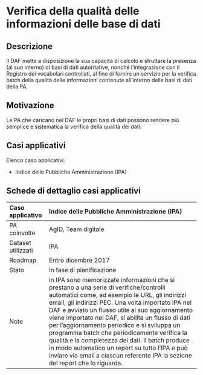 # Verifica della qualità delle informazioni delle base di dati


## Descrizione 
Il DAF mette a disposizione la sua capacità di calcolo e sfruttare la presenza (al suo interno) di basi di dati autoritative, nonché l’integrazione con il Registro dei vocabolari controllati, al fine di fornire un servizio per la verifica batch della qualità delle informazioni contenute all’interno delle basi di dati della PA. 

## Motivazione

Le PA che caricano nel DAF le propri basi di dati possono rendere più semplice e sistematica la verifica della qualità dei dati.

## Casi applicativi

Elenco caso applicativi:

- Indice delle Pubbliche Amministrazione (IPA)


## Schede di dettaglio casi applicativi


| Caso applicativo | Indice delle Pubbliche Amministrazione (IPA) |
|:---|:---|
|  PA coinvolte | AgID, Team digitale |
| Dataset utilizzati | IPA |
| Roadmap | Entro dicembre 2017 |
| Stato |  In fase di pianificazione |
| Note | In IPA sono memorizzate informazioni che si prestano a una serie di verifiche/controlli automatici come, ad esempio le URL, gli indirizzi email, gli indirizzi PEC.  Una volta importato IPA nel DAF e avviato un flusso utile al suo aggiornamento  viene importato nel DAF, si abilita un flusso di dati per l’aggiornamento periodico e si sviluppa un programma batch che periodicamente verifica la qualità e la completezza dei dati. Il batch produce in modo automatico un report su tutto l’IPA e può inviare via email a ciascun referente IPA la sezione del report che lo riguarda.|

